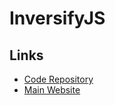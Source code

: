 # InversifyJS

<!--
https://github.com/mathysth/bun-prisma-hono-inversify
-->

## Links

- [Code Repository](https://github.com/inversify/InversifyJS)
- [Main Website](https://inversify.io)
